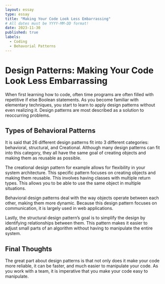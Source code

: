 ```yaml
---
layout: essay
type: essay
title: "Making Your Code Look Less Embarrassing"
# All dates must be YYYY-MM-DD format!
date: 2023-11-30
published: true
labels:
  - Coding
  - Behavorial Patterns
---
```


<h1>Design Patterns: Making Your Code Look Less Embarrassing </h1>
<p>
  When first learning how to code, often time programs are often filled with repetitive if else Boolean statements. As you become familiar with elementary techniques, you start to learn to apply design patterns without even realizing it. Design patterns are most described as a solution to reoccurring problems. 
</p>
<h2> Types of Behavioral Patterns </h2>
<p>
  It is said that 26 different design patterns fit into 3 different categories: behavioral, structural, and Creational. Although many design patterns can fit into this category, they all have the same goal of creating objects and making them as reusable as possible. 
</p>
<p>
  The creational design pattern for example allows for flexibility in your system architecture. This specific pattern focuses on creating objects and making them reusable. This involves having classes with multiple return types. This allows you to be able to use the same object in multiple situations. 
</p>
<p>
  Behavioral design patterns deal with the way objects operate between each other, making them more dynamic. Because this design pattern focuses on communication, it is largely used in web applications.
</p>
<p>
Lastly, the structural design pattern’s goal is to simplify the design by identifying relationships between them. This pattern makes it easier to adjust small parts of an algorithm without having to manipulate the entire system.   
</p>
<h2> Final Thoughts</h2>
<p>
  The great part about design patterns is that not only does it make your code more reliable, it can be faster, and much easier to manipulate your code. As you work with a team, it is imperative that you make your code easy to manipulate. 
</p>
